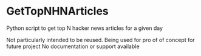 # GetTopNHNArticles
Python script to get top N hacker news articles for a given day 

Not particularly intended to be reused.
Being used for pro  of of concept for future project 
No documentation or support available
